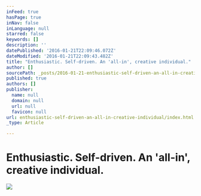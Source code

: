 ```yaml
---
inFeed: true
hasPage: true
inNav: false
inLanguage: null
starred: false
keywords: []
description: ''
datePublished: '2016-01-21T22:09:46.072Z'
dateModified: '2016-01-21T22:09:43.482Z'
title: "Enthusiastic. Self-driven. An 'all-in', creative individual."
author: []
sourcePath: _posts/2016-01-21-enthusiastic-self-driven-an-all-in-creative-individual.md
published: true
authors: []
publisher:
  name: null
  domain: null
  url: null
  favicon: null
url: enthusiastic-self-driven-an-all-in-creative-individual/index.html
_type: Article

---
```

# Enthusiastic. Self-driven. An 'all-in', creative individual.
![](https://s3-us-west-2.amazonaws.com/the-grid-img/p/4693cc6acf8533a206a62cd164f58150a9b9f9e9.jpg)